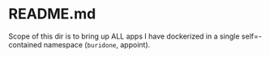 README.md
=========

Scope of this dir is to bring up ALL apps I have dockerized in a single 
self=-contained namespace (`buridone`, appoint).